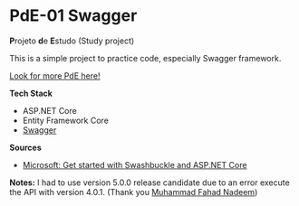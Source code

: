 # PdE-01 Swagger
**P**rojeto **d**e **E**studo (Study project)

This is a simple project to practice code, especially Swagger framework.

[Look for more PdE here!](https://github.com/topics/pde-jfrode)

**Tech Stack**
* ASP.NET Core
* Entity Framework Core
* [Swagger](https://swagger.io)

**Sources**
* [Microsoft: Get started with Swashbuckle and ASP.NET Core](https://docs.microsoft.com/pt-br/aspnet/core/tutorials/getting-started-with-swashbuckle?view=aspnetcore-3.0&tabs=visual-studio)

**Notes:**
I had to use version 5.0.0 release candidate due to an error execute the API with version 4.0.1. (Thank you [Muhammad Fahad Nadeem](https://stackoverflow.com/questions/57393829/swagger-not-working-rather-exception-is-thrown-after-migrating-project-from-n))
